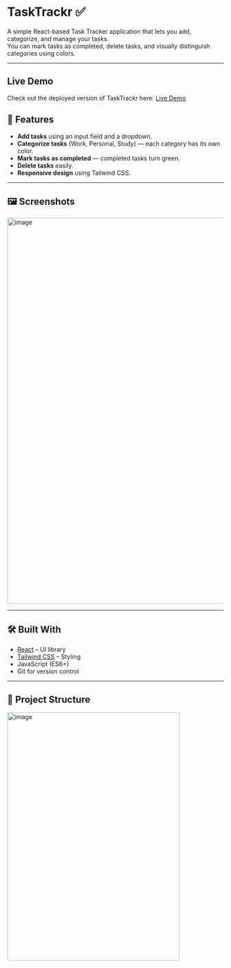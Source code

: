 # TaskTrackr ✅

A simple React-based Task Tracker application that lets you add, categorize, and manage your tasks.  
You can mark tasks as completed, delete tasks, and visually distinguish categories using colors.

---
## Live Demo

Check out the deployed version of TaskTrackr here: [Live Demo](https://your-deploy-link.com)


## 🚀 Features

- **Add tasks** using an input field and a dropdown.
- **Categorize tasks** (Work, Personal, Study) — each category has its own color.
- **Mark tasks as completed** — completed tasks turn green.
- **Delete tasks** easily.
- **Responsive design** using Tailwind CSS.

---

## 🖼️ Screenshots
<img width="1915" height="899" alt="image" src="https://github.com/user-attachments/assets/2baa6aed-535e-41d5-887f-d8c2f6849a13" />


---

## 🛠️ Built With

- [React](https://reactjs.org/) – UI library
- [Tailwind CSS](https://tailwindcss.com/) – Styling
- JavaScript (ES6+)
- Git for version control

---

## 📂 Project Structure

<img width="401" height="578" alt="image" src="https://github.com/user-attachments/assets/f4c880ed-8a49-4f91-b244-77a560742d4f" />


